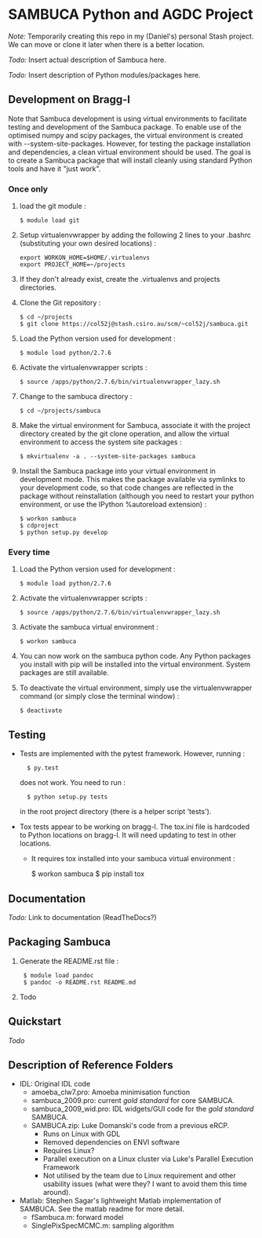 # SAMBUCA Python and AGDC Project
*Note:* Temporarily creating this repo in my (Daniel's) personal Stash
project. We can move or clone it later when there is a better location.

*Todo:* Insert actual description of Sambuca here.

*Todo:* Insert description of Python modules/packages here.

## Development on Bragg-l
Note that Sambuca development is using virtual environments to facilitate
testing and development of the Sambuca package. To enable use of the optimised
numpy and scipy packages, the virtual environment is created with
--system-site-packages. However, for testing the package installation and
dependencies, a clean virtual environment should be used. The goal is to
create a Sambuca package that will install cleanly using standard Python tools
and have it "just work".

### Once only
1.  load the git module :

        $ module load git
2.  Setup virtualenvwrapper by adding the following 2 lines to your
    .bashrc (substituting your own desired locations) :

        export WORKON_HOME=$HOME/.virtualenvs
        export PROJECT_HOME=~/projects

3.  If they don't already exist, create the .virtualenvs and projects
    directories.

4.  Clone the Git repository :

        $ cd ~/projects
        $ git clone https://col52j@stash.csiro.au/scm/~col52j/sambuca.git

5.  Load the Python version used for development :

        $ module load python/2.7.6

6.  Activate the virtualenvwrapper scripts :

        $ source /apps/python/2.7.6/bin/virtualenvwrapper_lazy.sh

7.  Change to the sambuca directory :

        $ cd ~/projects/sambuca

8.  Make the virtual environment for Sambuca, associate it with the
    project directory created by the git clone operation, and allow the
    virtual environment to access the system site packages :

        $ mkvirtualenv -a . --system-site-packages sambuca

9.  Install the Sambuca package into your virtual environment in development
    mode. This makes the package available via symlinks to your development
    code, so that code changes are reflected in the package without
    reinstallation (although you need to restart your python environment, or use
    the IPython %autoreload extension) :

        $ workon sambuca
        $ cdproject
        $ python setup.py develop

### Every time
1.  Load the Python version used for development :

        $ module load python/2.7.6

2.  Activate the virtualenvwrapper scripts :

        $ source /apps/python/2.7.6/bin/virtualenvwrapper_lazy.sh

3.  Activate the sambuca virtual environment :

        $ workon sambuca

4.  You can now work on the sambuca python code. Any Python packages you
    install with pip will be installed into the virtual environment.
    System packages are still available.

5.  To deactivate the virtual environment, simply use the
    virtualenvwrapper command (or simply close the terminal window) :

        $ deactivate

## Testing
- Tests are implemented with the pytest framework. However, running :

        $ py.test
  does not work. You need to run :

        $ python setup.py tests
  in the root project directory (there is a helper script 'tests').

- Tox tests appear to be working on bragg-l. The tox.ini file is hardcoded to
  Python locations on bragg-l. It will need updating to test in other locations.
    - It requires tox installed into your sambuca virtual environment :

        $ workon sambuca
        $ pip install tox

## Documentation
*Todo:* Link to documentation (ReadTheDocs?)

## Packaging Sambuca
1. Generate the README.rst file :

        $ module load pandoc
        $ pandoc -o README.rst README.md

2. Todo

## Quickstart
*Todo*

## Description of Reference Folders
-   IDL: Original IDL code
    -   amoeba\_clw7.pro: Amoeba minimisation function
    -   sambuca\_2009.pro: current *gold standard* for core SAMBUCA.
    -   sambuca\_2009\_wid.pro: IDL widgets/GUI code for the *gold
        standard* SAMBUCA.
    -   SAMBUCA.zip: Luke Domanski's code from a previous eRCP.
        -   Runs on Linux with GDL
        -   Removed dependencies on ENVI software
        -   Requires Linux?
        -   Parallel execution on a Linux cluster via Luke's Parallel
            Execution Framework
        -   Not utilised by the team due to Linux requirement and other
            usability issues (what were they? I want to avoid them this
            time around).
-   Matlab: Stephen Sagar's lightweight Matlab implementation of
    SAMBUCA. See the matlab readme for more detail.
    -   fSambuca.m: forward model
    -   SinglePixSpecMCMC.m: sampling algorithm

